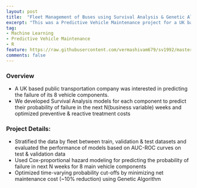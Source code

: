 ```yaml
---
layout: post
title:  "Fleet Management of Buses using Survival Analysis & Genetic Algorithm"
excerpt: "This was a Predictive Vehicle Maintenance project for a UK based Bus Transportation Company"
tag:
- Machine Learning
- Predictive Vehicle Maintenance
- R
feature: https://raw.githubusercontent.com/vermashivam679/sv1992/master/assets/img/Predictive-Maintenance-Strategies.png
comments: false
---
```


### Overview  
- A UK based public transportation company was interested in predicting the failure of its 8 vehicle components.
- We developed Survival Analysis models for each component to predict their probability of failure in the next N(business variable) weeks and optimized preventive & reactive treatment costs


### Project Details:  
- Stratified the data by fleet between train, validation & test datasets and evaluated the performance of models based on AUC-ROC curves on test & validation data  
- Used Cox-proportional hazard modeling for predicting the probability of failure in next N weeks for 8 main vehicle components
- Optimized time-varying probability cut-offs by minimizing net maintenance cost (~10% reduction) using Genetic Algorithm






